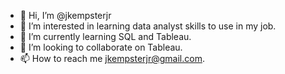 - 👋 Hi, I’m @jkempsterjr
- 👀 I’m interested in learning data analyst skills to use in my job.
- 🌱 I’m currently learning SQL and Tableau.
- 💞️ I’m looking to collaborate on Tableau.
- 📫 How to reach me jkempsterjr@gmail.com.

<!---
jkempsterjr/jkempsterjr is a ✨ special ✨ repository because its `README.md` (this file) appears on your GitHub profile.
You can click the Preview link to take a look at your changes.
--->
